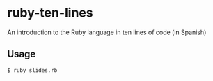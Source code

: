 # ruby-ten-lines
An introduction to the Ruby language in ten lines of code (in Spanish)

## Usage

```sh
$ ruby slides.rb
```
